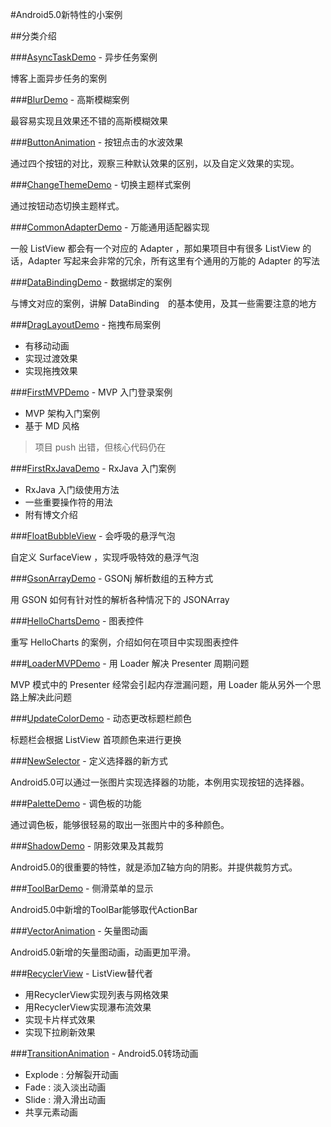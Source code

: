 #Android5.0新特性的小案例

##分类介绍

###[AsyncTaskDemo](https://github.com/IamXiaRui/Android_5.0_ViewDemo/tree/master/AsyncTaskDemo) - 异步任务案例

博客上面异步任务的案例

###[BlurDemo](https://github.com/IamXiaRui/Android_5.0_ViewDemo/tree/master/BlurDemo) - 高斯模糊案例

最容易实现且效果还不错的高斯模糊效果

###[ButtonAnimation](https://github.com/IamXiaRui/Android_5.0_ViewDemo/tree/master/ButtonAnimation) - 按钮点击的水波效果

通过四个按钮的对比，观察三种默认效果的区别，以及自定义效果的实现。

###[ChangeThemeDemo](https://github.com/IamXiaRui/Android_5.0_ViewDemo/tree/master/ChangeThemeDemo) - 切换主题样式案例

通过按钮动态切换主题样式。

###[CommonAdapterDemo](https://github.com/IamXiaRui/Android_5.0_ViewDemo/tree/master/CommonAdapterDemo) - 万能通用适配器实现

一般 ListView 都会有一个对应的 Adapter ，那如果项目中有很多 ListView 的话，Adapter 写起来会非常的冗余，所有这里有个通用的万能的 Adapter 的写法

###[DataBindingDemo](https://github.com/IamXiaRui/Android_5.0_ViewDemo/tree/master/DataBindingDemo) - 数据绑定的案例

与博文对应的案例，讲解 DataBinding　的基本使用，及其一些需要注意的地方

###[DragLayoutDemo](https://github.com/IamXiaRui/Android_5.0_ViewDemo/tree/master/DragLayoutDemo) - 拖拽布局案例

- 有移动动画
- 实现过渡效果
- 实现拖拽效果

###[FirstMVPDemo](https://github.com/IamXiaRui/Android_5.0_ViewDemo/tree/master/FirstMVPDemo/src/main) - MVP 入门登录案例

- MVP 架构入门案例
- 基于 MD 风格

> 项目 push 出错，但核心代码仍在 


###[FirstRxJavaDemo](https://github.com/IamXiaRui/Android_5.0_ViewDemo/tree/master/FirstRxJavaDemo) - RxJava 入门案例

- RxJava 入门级使用方法
- 一些重要操作符的用法
- 附有博文介绍

###[FloatBubbleView](https://github.com/IamXiaRui/Android_5.0_ViewDemo/tree/master/FloatBubbleView) - 会呼吸的悬浮气泡

自定义 SurfaceView ，实现呼吸特效的悬浮气泡

###[GsonArrayDemo](https://github.com/IamXiaRui/Android_5.0_ViewDemo/tree/master/GsonArrayDemo) - GSONj 解析数组的五种方式

用 GSON 如何有针对性的解析各种情况下的 JSONArray

###[HelloChartsDemo](https://github.com/IamXiaRui/Android_5.0_ViewDemo/tree/master/HelloChartsDemo) - 图表控件

重写 HelloCharts 的案例，介绍如何在项目中实现图表控件

###[LoaderMVPDemo](https://github.com/IamXiaRui/Android_5.0_ViewDemo/tree/master/LoaderMVPDemo) - 用 Loader 解决 Presenter 周期问题

MVP 模式中的 Presenter 经常会引起内存泄漏问题，用 Loader 能从另外一个思路上解决此问题 

###[UpdateColorDemo](https://github.com/IamXiaRui/Android_5.0_ViewDemo/tree/master/UpdateColorDemo) - 动态更改标题栏颜色

标题栏会根据 ListView 首项颜色来进行更换

###[NewSelector](https://github.com/IamXiaRui/Android_5.0_ViewDemo/tree/master/NewSelector) - 定义选择器的新方式

Android5.0可以通过一张图片实现选择器的功能，本例用实现按钮的选择器。

###[PaletteDemo](https://github.com/IamXiaRui/Android_5.0_ViewDemo/tree/master/PaletteDemo) - 调色板的功能

通过调色板，能够很轻易的取出一张图片中的多种颜色。

###[ShadowDemo](https://github.com/IamXiaRui/Android_5.0_ViewDemo/tree/master/ShadowDemo) - 阴影效果及其裁剪

Android5.0的很重要的特性，就是添加Z轴方向的阴影。并提供裁剪方式。

###[ToolBarDemo](https://github.com/IamXiaRui/Android_5.0_ViewDemo/tree/master/ToolBarDemo) - 侧滑菜单的显示

Android5.0中新增的ToolBar能够取代ActionBar

###[VectorAnimation](https://github.com/IamXiaRui/Android_5.0_ViewDemo/tree/master/VectorAnimation) - 矢量图动画

Android5.0新增的矢量图动画，动画更加平滑。

###[RecyclerView](https://github.com/IamXiaRui/Android_5.0_ViewDemo/tree/master/RecyclerView) - ListView替代者

-  用RecyclerView实现列表与网格效果
-  用RecyclerView实现瀑布流效果
-  实现卡片样式效果
-  实现下拉刷新效果

###[TransitionAnimation](https://github.com/IamXiaRui/Android_5.0_ViewDemo/tree/master/TransitionAnimation) - Android5.0转场动画

- Explode : 分解裂开动画
- Fade : 淡入淡出动画
- Slide : 滑入滑出动画
- 共享元素动画
